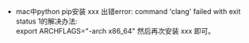 - mac中python pip安装 xxx 出错error: command 'clang' failed with exit status 1的解决办法:\
export ARCHFLAGS="-arch x86_64"
然后再次安装 xxx 即可。